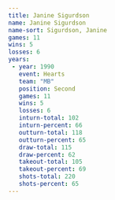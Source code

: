 ```yaml
---
title: Janine Sigurdson
name: Janine Sigurdson
name-sort: Sigurdson, Janine
games: 11
wins: 5
losses: 6
years:
 - year: 1990
   event: Hearts
   team: "MB"
   position: Second
   games: 11
   wins: 5
   losses: 6
   inturn-total: 102
   inturn-percent: 66
   outturn-total: 118
   outturn-percent: 65
   draw-total: 115
   draw-percent: 62
   takeout-total: 105
   takeout-percent: 69
   shots-total: 220
   shots-percent: 65
---
```

